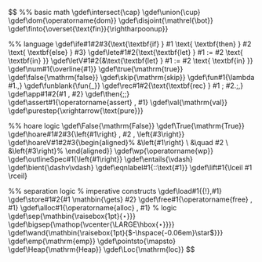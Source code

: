 <!-- This snippet has the side effect of creating an empty equation block, which
takes vertical space, so include it somewhere where that space is innocuous
(e.g., after an intro paragraph.)

We don't want to include multiple such snippets (nor would it be good to have
conflicting macros), so all macros are in one place.
-->

$$
%% basic math
\gdef\intersect{\cap}
\gdef\union{\cup}
\gdef\dom{\operatorname{dom}}
\gdef\disjoint{\mathrel{\bot}}
\gdef\finto{\overset{\text{fin}}{\rightharpoonup}}

%% language
\gdef\ife#1#2#3{\text{\textbf{if} } #1 \text{ \textbf{then} } #2 \text{ \textbf{else} } #3}
\gdef\lete#1#2{\text{\textbf{let} } #1 := #2 \text{ \textbf{in} }}
\gdef\letV#1#2{&\text{\textbf{let} } #1 := #2 \text{ \textbf{in} }}
\gdef\num#1{\overline{#1}}
\gdef\true{\mathrm{true}}
\gdef\false{\mathrm{false}}
\gdef\skip{\mathrm{skip}}
\gdef\fun#1{\lambda #1.\,}
\gdef\funblank{\fun{\_}}
\gdef\rec#1#2{\text{\textbf{rec} } #1 \; #2.\;\,}
\gdef\app#1#2{#1 \, #2}
\gdef\then{;\;}
\gdef\assert#1{\operatorname{assert} \, #1}
\gdef\val{\mathrm{val}}
\gdef\purestep{\xrightarrow{\text{pure}}}

%% hoare logic
\gdef\False{\mathrm{False}}
\gdef\True{\mathrm{True}}
\gdef\hoare#1#2#3{\left\{#1\right\} \, #2 \, \left\{#3\right\}}
\gdef\hoareV#1#2#3{\begin{aligned}%
  &\left\{#1\right\} \\ &\quad #2 \\ &\left\{#3\right\}%
  \end{aligned}}
\gdef\wp{\operatorname{wp}}
\gdef\outlineSpec#1{\left\{#1\right\}}
\gdef\entails{\vdash}
\gdef\bient{\dashv\vdash}
\gdef\eqnlabel#1{\:\:\text{#1}}
\gdef\lift#1{\lceil #1 \rceil}

%% separation logic
% imperative constructs
\gdef\load#1{{!}\,#1}
\gdef\store#1#2{#1 \mathbin{\gets} #2}
\gdef\free#1{\operatorname{free} \, #1}
\gdef\alloc#1{\operatorname{alloc} \, #1}
% logic
\gdef\sep{\mathbin{\raisebox{1pt}{$\star$}}}
\gdef\bigsep{\mathop{\vcenter{\LARGE\hbox{$\star$}}}}
\gdef\wand{\mathbin{\raisebox{1pt}{$-\hspace{-0.06em}\star$}}}
\gdef\emp{\mathrm{emp}}
\gdef\pointsto{\mapsto}
\gdef\Heap{\mathrm{Heap}}
\gdef\Loc{\mathrm{loc}}
$$
